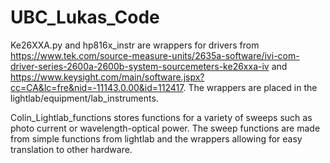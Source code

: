 # UBC_Lukas_Code
Ke26XXA.py and hp816x_instr are wrappers for drivers from https://www.tek.com/source-measure-units/2635a-software/ivi-com-driver-series-2600a-2600b-system-sourcemeters-ke26xxa-iv
and https://www.keysight.com/main/software.jspx?cc=CA&lc=fre&nid=-11143.0.00&id=112417. The wrappers are placed in the lightlab/equipment/lab_instruments.

Colin_Lightlab_functions stores functions for a variety of sweeps such as photo current or wavelength-optical power. The sweep functions are made from simple functions from lightlab and the wrappers allowing for easy translation to other hardware.
